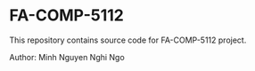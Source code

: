 # FA-COMP-5112
This repository contains source code for FA-COMP-5112 project.

Author:
Minh Nguyen
Nghi Ngo
